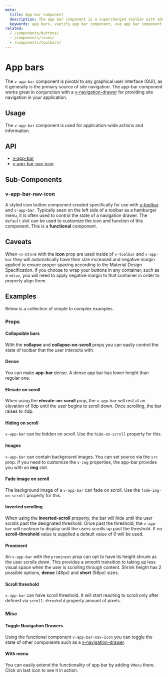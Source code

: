 ```yaml
---
meta:
  title: App-bar component
  description: The app bar component is a supercharged toolbar with advanced scrolling techniques and application layout support.
  keywords: app bars, vuetify app bar component, vue app bar component
related:
  - /components/buttons/
  - /components/icons/
  - /components/toolbars/
---
```


# App bars
The `v-app-bar` component is pivotal to any graphical user interface (GUI), as it generally is the primary source of site navigation. The app-bar component works great in conjunction with a [v-navigation-drawer](/components/navigation-drawers) for providing site navigation in your application.

<entry-ad />

## Usage
The `v-app-bar` component is used for application-wide actions and information.

<usage name="v-app-bar" />

## API
- [v-app-bar](../../api/v-app-bar)
- [v-app-bar-nav-icon](../../api/v-app-bar-nav-icon)

## Sub-Components

### v-app-bar-nav-icon
A styled icon button component created specifically for use with [v-toolbar](/components/toolbars) and `v-app-bar`. Typically seen on the left side of a toolbar as a hamburger menu, it is often used to control the state of a navigation drawer. The `default` slot can be used to customize the icon and function of this component. This is a **functional** component.

## Caveats
<alert type="warning">When `<v-btn>`s with the **icon** prop are used inside of `v-toolbar` and `v-app-bar` they will automatically have their size increased and negative margin applied to ensure proper spacing according to the Material Design Specification. If you choose to wrap your buttons in any container, such as a `<div>`, you will need to apply negative margin to that container in order to properly align them.</alert>

## Examples
Below is a collection of simple to complex examples.

### Props

#### Collapsible bars
With the **collapse** and **collapse-on-scroll** props you can easily control the state of toolbar that the user interacts with.

<example file="v-app-bar/prop-collapse" />

#### Dense
You can make **app-bar** dense. A dense app bar has lower height than regular one.

<example file="v-app-bar/prop-dense" />

#### Elevate on scroll
When using the **elevate-on-scroll** prop, the `v-app-bar` will rest at an elevation of 0dp until the user begins to scroll down. Once scrolling, the bar raises to 4dp.

<example file="v-app-bar/prop-elevate-on-scroll" />

#### Hiding on scroll
`v-app-bar` can be hidden on scroll. Use the `hide-on-scroll` property for this.

<example file="v-app-bar/prop-hide" />

#### Images
`v-app-bar` can contain background images. You can set source via the `src` prop. If you need to customize the `v-img` properties, the app-bar provides you with an **img** slot.

<example file="v-app-bar/prop-img" />

#### Fade image on scroll
The background image of a `v-app-bar` can fade on scroll. Use the `fade-img-on-scroll` property for this.

<example file="v-app-bar/prop-img-fade" />

#### Inverted scrolling
When using the **inverted-scroll** property, the bar will hide until the user scrolls past the designated threshold. Once past the threshold, the `v-app-bar` will continue to display until the users scrolls up past the threshold. If no **scroll-threshold** value is supplied a default value of _0_ will be used.

<example file="v-app-bar/prop-inverted-scroll" />

#### Prominent
An `v-app-bar` with the `prominent` prop can opt to have its height shrunk as the user scrolls down. This provides a smooth transition to taking up less visual space when the user is scrolling through content. Shrink height has 2 possible options, **dense** (48px) and **short** (56px) sizes.

<example file="v-app-bar/prop-prominent" />

#### Scroll threshold
`v-app-bar` can have scroll threshold. It will start reacting to scroll only after defined via `scroll-threshold` property amount of pixels.

<example file="v-app-bar/prop-scroll-threshold" />

### Misc

#### Toggle Navigation Drawers
Using the functional component `v-app-bar-nav-icon` you can toggle the state of other components such as a [v-navigation-drawer](/components/navigation-drawers).

<example file="v-app-bar/misc-app-bar-nav" />

#### With menu
You can easily extend the functionality of app bar by adding `VMenu` there. Click on last icon to see it in action.

<example file="v-app-bar/misc-menu" />

<doc-footer />
